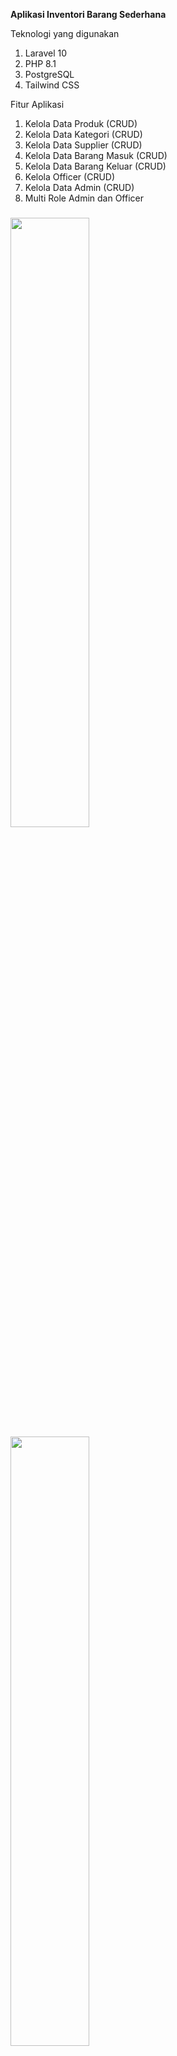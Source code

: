 **Aplikasi Inventori Barang Sederhana**

Teknologi yang digunakan

 1. Laravel 10
 2. PHP 8.1
 3. PostgreSQL
 4. Tailwind CSS
 
 Fitur Aplikasi
 
 1. Kelola Data Produk (CRUD)
 2. Kelola Data Kategori (CRUD)
 3. Kelola Data Supplier (CRUD)
 4. Kelola Data Barang Masuk (CRUD)
 5. Kelola Data Barang Keluar (CRUD)
 6. Kelola Officer (CRUD)
 7. Kelola Data Admin (CRUD)
 8. Multi Role Admin dan Officer

<h3>
 <img src="https://raw.githubusercontent.com/HenSetiawan/simple-inventory/main/docs/login.png" width=50%>

 <img src="https://raw.githubusercontent.com/HenSetiawan/simple-inventory/main/docs/dashboard.png" width=50%>
 
<img src="https://github.com/HenSetiawan/simple-inventory/raw/main/docs/data-barang.png" width=50%>

<img src="https://github.com/HenSetiawan/simple-inventory/raw/main/docs/kategori.png" width=50%>

<img src="https://github.com/HenSetiawan/simple-inventory/raw/main/docs/supplier.png" width=50%>

<img src="https://github.com/HenSetiawan/simple-inventory/raw/main/docs/barang-masuk.png" width=50%>

<img src="https://github.com/HenSetiawan/simple-inventory/raw/main/docs/barang-keluar.png" width=50%>

<img src="https://github.com/HenSetiawan/simple-inventory/raw/main/docs/data-petugas.png" width=50%>

<img src="https://github.com/HenSetiawan/simple-inventory/raw/main/docs/data-admin.png" width=50%>
</h3>
